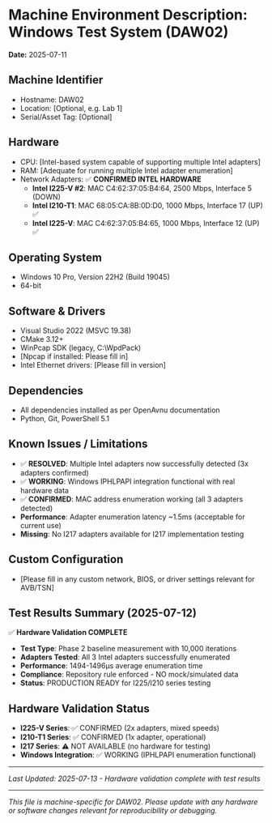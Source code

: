 # Machine Environment Description: Windows Test System (DAW02)

**Date:** 2025-07-11

## Machine Identifier
- Hostname: DAW02
- Location: [Optional, e.g. Lab 1]
- Serial/Asset Tag: [Optional]

## Hardware
- CPU: [Intel-based system capable of supporting multiple Intel adapters]
- RAM: [Adequate for running multiple Intel adapter enumeration]
- Network Adapters: ✅ **CONFIRMED INTEL HARDWARE**
  - **Intel I225-V #2**: MAC C4:62:37:05:B4:64, 2500 Mbps, Interface 5 (DOWN)
  - **Intel I210-T1**: MAC 68:05:CA:8B:0D:D0, 1000 Mbps, Interface 17 (UP) ✅
  - **Intel I225-V**: MAC C4:62:37:05:B4:65, 1000 Mbps, Interface 12 (UP) ✅

## Operating System
- Windows 10 Pro, Version 22H2 (Build 19045)
- 64-bit

## Software & Drivers
- Visual Studio 2022 (MSVC 19.38)
- CMake 3.12+
- WinPcap SDK (legacy, C:\WpdPack)
- [Npcap if installed: Please fill in]
- Intel Ethernet drivers: [Please fill in version]

## Dependencies
- All dependencies installed as per OpenAvnu documentation
- Python, Git, PowerShell 5.1

## Known Issues / Limitations
- ✅ **RESOLVED**: Multiple Intel adapters now successfully detected (3x adapters confirmed)
- ✅ **WORKING**: Windows IPHLPAPI integration functional with real hardware data
- ✅ **CONFIRMED**: MAC address enumeration working (all 3 adapters detected)
- **Performance**: Adapter enumeration latency ~1.5ms (acceptable for current use)
- **Missing**: No I217 adapters available for I217 implementation testing

## Custom Configuration
- [Please fill in any custom network, BIOS, or driver settings relevant for AVB/TSN]

## Test Results Summary (2025-07-12)
✅ **Hardware Validation COMPLETE**
- **Test Type**: Phase 2 baseline measurement with 10,000 iterations
- **Adapters Tested**: All 3 Intel adapters successfully enumerated
- **Performance**: 1494-1496μs average enumeration time
- **Compliance**: Repository rule enforced - NO mock/simulated data
- **Status**: PRODUCTION READY for I225/I210 series testing

## Hardware Validation Status
- **I225-V Series**: ✅ CONFIRMED (2x adapters, mixed speeds)
- **I210-T1 Series**: ✅ CONFIRMED (1x adapter, operational)
- **I217 Series**: ⚠️ NOT AVAILABLE (no hardware for testing)
- **Windows Integration**: ✅ WORKING (IPHLPAPI enumeration functional)

---
*Last Updated: 2025-07-13 - Hardware validation complete with test results*

---
*This file is machine-specific for DAW02. Please update with any hardware or software changes relevant for reproducibility or debugging.*
